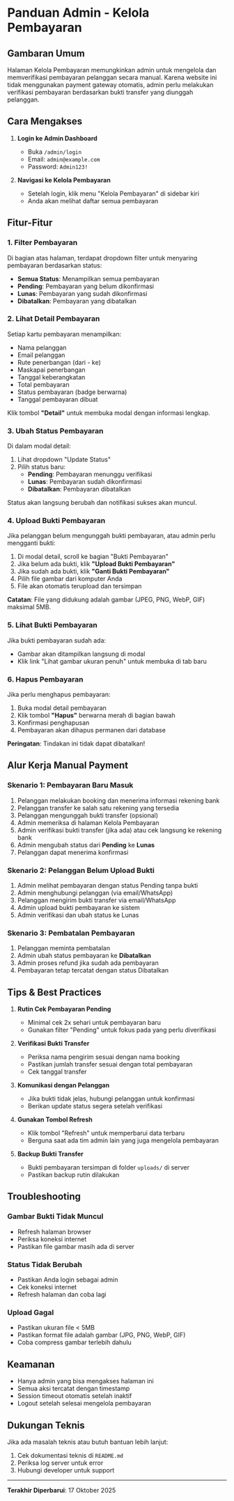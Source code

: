 # Panduan Admin - Kelola Pembayaran

## Gambaran Umum
Halaman Kelola Pembayaran memungkinkan admin untuk mengelola dan memverifikasi pembayaran pelanggan secara manual. Karena website ini tidak menggunakan payment gateway otomatis, admin perlu melakukan verifikasi pembayaran berdasarkan bukti transfer yang diunggah pelanggan.

## Cara Mengakses

1. **Login ke Admin Dashboard**
   - Buka `/admin/login`
   - Email: `admin@example.com`
   - Password: `Admin123!`

2. **Navigasi ke Kelola Pembayaran**
   - Setelah login, klik menu "Kelola Pembayaran" di sidebar kiri
   - Anda akan melihat daftar semua pembayaran

## Fitur-Fitur

### 1. Filter Pembayaran
Di bagian atas halaman, terdapat dropdown filter untuk menyaring pembayaran berdasarkan status:
- **Semua Status**: Menampilkan semua pembayaran
- **Pending**: Pembayaran yang belum dikonfirmasi
- **Lunas**: Pembayaran yang sudah dikonfirmasi
- **Dibatalkan**: Pembayaran yang dibatalkan

### 2. Lihat Detail Pembayaran
Setiap kartu pembayaran menampilkan:
- Nama pelanggan
- Email pelanggan
- Rute penerbangan (dari - ke)
- Maskapai penerbangan
- Tanggal keberangkatan
- Total pembayaran
- Status pembayaran (badge berwarna)
- Tanggal pembayaran dibuat

Klik tombol **"Detail"** untuk membuka modal dengan informasi lengkap.

### 3. Ubah Status Pembayaran
Di dalam modal detail:
1. Lihat dropdown "Update Status"
2. Pilih status baru:
   - **Pending**: Pembayaran menunggu verifikasi
   - **Lunas**: Pembayaran sudah dikonfirmasi
   - **Dibatalkan**: Pembayaran dibatalkan

Status akan langsung berubah dan notifikasi sukses akan muncul.

### 4. Upload Bukti Pembayaran
Jika pelanggan belum mengunggah bukti pembayaran, atau admin perlu mengganti bukti:
1. Di modal detail, scroll ke bagian "Bukti Pembayaran"
2. Jika belum ada bukti, klik **"Upload Bukti Pembayaran"**
3. Jika sudah ada bukti, klik **"Ganti Bukti Pembayaran"**
4. Pilih file gambar dari komputer Anda
5. File akan otomatis terupload dan tersimpan

**Catatan**: File yang didukung adalah gambar (JPEG, PNG, WebP, GIF) maksimal 5MB.

### 5. Lihat Bukti Pembayaran
Jika bukti pembayaran sudah ada:
- Gambar akan ditampilkan langsung di modal
- Klik link "Lihat gambar ukuran penuh" untuk membuka di tab baru

### 6. Hapus Pembayaran
Jika perlu menghapus pembayaran:
1. Buka modal detail pembayaran
2. Klik tombol **"Hapus"** berwarna merah di bagian bawah
3. Konfirmasi penghapusan
4. Pembayaran akan dihapus permanen dari database

**Peringatan**: Tindakan ini tidak dapat dibatalkan!

## Alur Kerja Manual Payment

### Skenario 1: Pembayaran Baru Masuk
1. Pelanggan melakukan booking dan menerima informasi rekening bank
2. Pelanggan transfer ke salah satu rekening yang tersedia
3. Pelanggan mengunggah bukti transfer (opsional)
4. Admin memeriksa di halaman Kelola Pembayaran
5. Admin verifikasi bukti transfer (jika ada) atau cek langsung ke rekening bank
6. Admin mengubah status dari **Pending** ke **Lunas**
7. Pelanggan dapat menerima konfirmasi

### Skenario 2: Pelanggan Belum Upload Bukti
1. Admin melihat pembayaran dengan status Pending tanpa bukti
2. Admin menghubungi pelanggan (via email/WhatsApp)
3. Pelanggan mengirim bukti transfer via email/WhatsApp
4. Admin upload bukti pembayaran ke sistem
5. Admin verifikasi dan ubah status ke Lunas

### Skenario 3: Pembatalan Pembayaran
1. Pelanggan meminta pembatalan
2. Admin ubah status pembayaran ke **Dibatalkan**
3. Admin proses refund jika sudah ada pembayaran
4. Pembayaran tetap tercatat dengan status Dibatalkan

## Tips & Best Practices

1. **Rutin Cek Pembayaran Pending**
   - Minimal cek 2x sehari untuk pembayaran baru
   - Gunakan filter "Pending" untuk fokus pada yang perlu diverifikasi

2. **Verifikasi Bukti Transfer**
   - Periksa nama pengirim sesuai dengan nama booking
   - Pastikan jumlah transfer sesuai dengan total pembayaran
   - Cek tanggal transfer

3. **Komunikasi dengan Pelanggan**
   - Jika bukti tidak jelas, hubungi pelanggan untuk konfirmasi
   - Berikan update status segera setelah verifikasi

4. **Gunakan Tombol Refresh**
   - Klik tombol "Refresh" untuk memperbarui data terbaru
   - Berguna saat ada tim admin lain yang juga mengelola pembayaran

5. **Backup Bukti Transfer**
   - Bukti pembayaran tersimpan di folder `uploads/` di server
   - Pastikan backup rutin dilakukan

## Troubleshooting

### Gambar Bukti Tidak Muncul
- Refresh halaman browser
- Periksa koneksi internet
- Pastikan file gambar masih ada di server

### Status Tidak Berubah
- Pastikan Anda login sebagai admin
- Cek koneksi internet
- Refresh halaman dan coba lagi

### Upload Gagal
- Pastikan ukuran file < 5MB
- Pastikan format file adalah gambar (JPG, PNG, WebP, GIF)
- Coba compress gambar terlebih dahulu

## Keamanan

- Hanya admin yang bisa mengakses halaman ini
- Semua aksi tercatat dengan timestamp
- Session timeout otomatis setelah inaktif
- Logout setelah selesai mengelola pembayaran

## Dukungan Teknis

Jika ada masalah teknis atau butuh bantuan lebih lanjut:
1. Cek dokumentasi teknis di `README.md`
2. Periksa log server untuk error
3. Hubungi developer untuk support

---

**Terakhir Diperbarui**: 17 Oktober 2025
